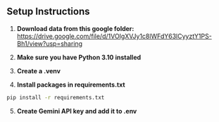 ## Setup Instructions

1. **Download data from this google folder:**
https://drive.google.com/file/d/1VOIgXVJy1c8lWFdY63lCyyztY1PS-Bh1/view?usp=sharing

2. **Make sure you have Python 3.10 installed**  

3. **Create a .venv**

4. **Install packages in requirements.txt**
```bash
pip install -r requirements.txt
```

5. **Create Gemini API key and add it to .env**
